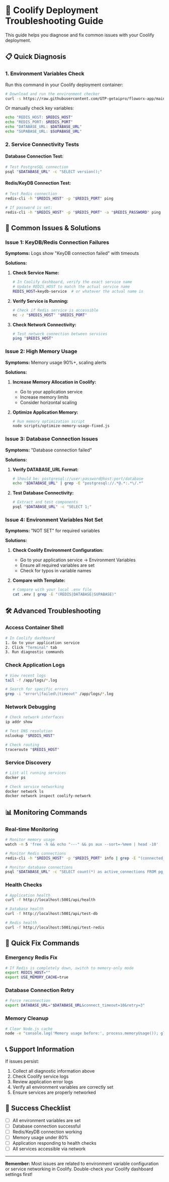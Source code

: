 # 🚨 Coolify Deployment Troubleshooting Guide

This guide helps you diagnose and fix common issues with your Coolify deployment.

## 📋 Quick Diagnosis

### 1. Environment Variables Check
Run this command in your Coolify deployment container:

```bash
# Download and run the environment checker
curl -s https://raw.githubusercontent.com/GTP-getaipro/floworx-app/main/scripts/coolify-env-check.sh | bash
```

Or manually check key variables:
```bash
echo "REDIS_HOST: $REDIS_HOST"
echo "REDIS_PORT: $REDIS_PORT"
echo "DATABASE_URL: $DATABASE_URL"
echo "SUPABASE_URL: $SUPABASE_URL"
```

### 2. Service Connectivity Tests

#### Database Connection Test:
```bash
# Test PostgreSQL connection
psql "$DATABASE_URL" -c "SELECT version();"
```

#### Redis/KeyDB Connection Test:
```bash
# Test Redis connection
redis-cli -h "$REDIS_HOST" -p "$REDIS_PORT" ping

# If password is set:
redis-cli -h "$REDIS_HOST" -p "$REDIS_PORT" -a "$REDIS_PASSWORD" ping
```

## 🔧 Common Issues & Solutions

### Issue 1: KeyDB/Redis Connection Failures
**Symptoms:** Logs show "KeyDB connection failed" with timeouts

**Solutions:**
1. **Check Service Name:**
   ```bash
   # In Coolify dashboard, verify the exact service name
   # Update REDIS_HOST to match the actual service name
   REDIS_HOST=keydb-service  # or whatever the actual name is
   ```

2. **Verify Service is Running:**
   ```bash
   # Check if Redis service is accessible
   nc -z "$REDIS_HOST" "$REDIS_PORT"
   ```

3. **Check Network Connectivity:**
   ```bash
   # Test network connection between services
   ping "$REDIS_HOST"
   ```

### Issue 2: High Memory Usage
**Symptoms:** Memory usage 90%+, scaling alerts

**Solutions:**
1. **Increase Memory Allocation in Coolify:**
   - Go to your application service
   - Increase memory limits
   - Consider horizontal scaling

2. **Optimize Application Memory:**
   ```bash
   # Run memory optimization script
   node scripts/optimize-memory-usage-fixed.js
   ```

### Issue 3: Database Connection Issues
**Symptoms:** "Database connection failed"

**Solutions:**
1. **Verify DATABASE_URL Format:**
   ```bash
   # Should be: postgresql://user:password@host:port/database
   echo "$DATABASE_URL" | grep -E "postgresql://.*@.*:.*\/.*"
   ```

2. **Test Database Connectivity:**
   ```bash
   # Extract and test components
   psql "$DATABASE_URL" -c "SELECT 1;"
   ```

### Issue 4: Environment Variables Not Set
**Symptoms:** "NOT SET" for required variables

**Solutions:**
1. **Check Coolify Environment Configuration:**
   - Go to your application service → Environment Variables
   - Ensure all required variables are set
   - Check for typos in variable names

2. **Compare with Template:**
   ```bash
   # Compare with your local .env file
   cat .env | grep -E "(REDIS|DATABASE|SUPABASE)"
   ```

## 🛠️ Advanced Troubleshooting

### Access Container Shell
```bash
# In Coolify dashboard
1. Go to your application service
2. Click "Terminal" tab
3. Run diagnostic commands
```

### Check Application Logs
```bash
# View recent logs
tail -f /app/logs/*.log

# Search for specific errors
grep -i "error\|failed\|timeout" /app/logs/*.log
```

### Network Debugging
```bash
# Check network interfaces
ip addr show

# Test DNS resolution
nslookup "$REDIS_HOST"

# Check routing
traceroute "$REDIS_HOST"
```

### Service Discovery
```bash
# List all running services
docker ps

# Check service networking
docker network ls
docker network inspect coolify-network
```

## 📊 Monitoring Commands

### Real-time Monitoring
```bash
# Monitor memory usage
watch -n 5 'free -h && echo "---" && ps aux --sort=-%mem | head -10'

# Monitor Redis connections
redis-cli -h "$REDIS_HOST" -p "$REDIS_PORT" info | grep -E "(connected_clients|used_memory)"

# Monitor database connections
psql "$DATABASE_URL" -c "SELECT count(*) as active_connections FROM pg_stat_activity WHERE state = 'active';"
```

### Health Checks
```bash
# Application health
curl -f http://localhost:5001/api/health

# Database health
curl -f http://localhost:5001/api/test-db

# Redis health
curl -f http://localhost:5001/api/test-redis
```

## 🚀 Quick Fix Commands

### Emergency Redis Fix
```bash
# If Redis is completely down, switch to memory-only mode
export REDIS_HOST=""
export USE_MEMORY_CACHE=true
```

### Database Connection Retry
```bash
# Force reconnection
export DATABASE_URL="$DATABASE_URL&connect_timeout=10&retry=3"
```

### Memory Cleanup
```bash
# Clear Node.js cache
node -e "console.log('Memory usage before:', process.memoryUsage()); global.gc(); console.log('Memory usage after:', process.memoryUsage());"
```

## 📞 Support Information

If issues persist:
1. Collect all diagnostic information above
2. Check Coolify service logs
3. Review application error logs
4. Verify all environment variables are correctly set
5. Ensure services are properly networked

## 🎯 Success Checklist

- [ ] All environment variables are set
- [ ] Database connection successful
- [ ] Redis/KeyDB connection working
- [ ] Memory usage under 80%
- [ ] Application responding to health checks
- [ ] All services accessible via network

---

**Remember:** Most issues are related to environment variable configuration or service networking in Coolify. Double-check your Coolify dashboard settings first!
